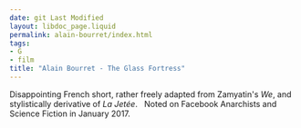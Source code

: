 ```yaml
---
date: git Last Modified
layout: libdoc_page.liquid
permalink: alain-bourret/index.html
tags:
- G
- film
title: "Alain Bourret - The Glass Fortress"
---
```


Disappointing French short, rather freely adapted from  Zamyatin's _We_, and stylistically derivative of _La Jetée_.
 
Noted on Facebook Anarchists and Science Fiction in  January 2017.